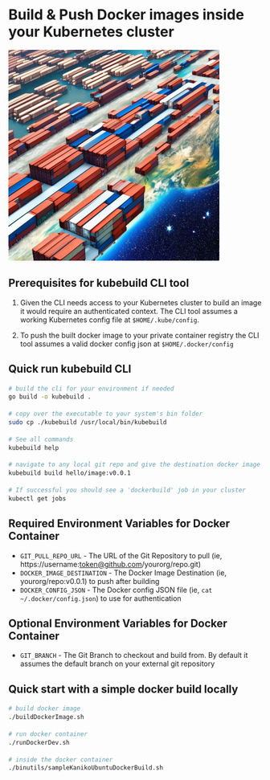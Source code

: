 # Build & Push Docker images inside your Kubernetes cluster

<img src='./images/containers.png' width="420" height="420">

## Prerequisites for kubebuild CLI tool

1. Given the CLI needs access to your Kubernetes cluster to build an image it would require an authenticated context. The CLI tool assumes a working Kubernetes config file at `$HOME/.kube/config`.

2. To push the built docker image to your private container registry the CLI tool assumes a valid docker config json at `$HOME/.docker/config`

## Quick run kubebuild CLI

```bash
# build the cli for your environment if needed
go build -o kubebuild .

# copy over the executable to your system's bin folder
sudo cp ./kubebuild /usr/local/bin/kubebuild

# See all commands
kubebuild help

# navigate to any local git repo and give the destination docker image tag as an argument (ie, hello/image:v0.0.1)
kubebuild build hello/image:v0.0.1

# If successful you should see a 'dockerbuild' job in your cluster
kubectl get jobs 
```

## Required Environment Variables for Docker Container

- `GIT_PULL_REPO_URL` - The URL of the Git Repository to pull (ie, https://username:token@github.com/yourorg/repo.git)
- `DOCKER_IMAGE_DESTINATION` - The Docker Image Destination (ie, yourorg/repo:v0.0.1) to push after building
- `DOCKER_CONFIG_JSON` - The Docker config JSON file (ie, `cat ~/.docker/config.json`) to use for authentication

## Optional Environment Variables for Docker Container

- `GIT_BRANCH` - The Git Branch to checkout and build from. By default it assumes the default branch on your external git repository

## Quick start with a simple docker build locally

```bash
# build docker image
./buildDockerImage.sh

# run docker container
./runDockerDev.sh

# inside the docker container
./binutils/sampleKanikoUbuntuDockerBuild.sh
```